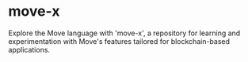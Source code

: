 # move-x
Explore the Move language with 'move-x', a repository for learning and experimentation with Move's features tailored for blockchain-based applications.
